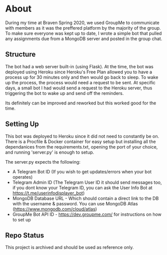 # About

During my time at Braven Spring 2020, we used GroupMe to communicate with members as it was the preffered platform by the majority of the group. To make sure everyone was kept up to date, I wrote a simple bot that pulled any assignments due from a MongoDB server and posted in the group chat.

## Structure

The bot had a web server built-in (using Flask). At the time, the bot was deployed using Heroku since Heroku's Free Plan allowed you to have a process up for 30 minutes only and then would go back to sleep. To wake up the process, the process would need a request to be sent. At specific days, a small bot I had would send a request to the Heroku server, thus triggering the bot to wake up and send off the reminders. 

Its definitely can be improved and reworked but this worked good for the time. 

## Setting Up
This bot was deployed to Heroku since it did not need to constantly be on. There is a Procfile & Docker container for easy setup but installing all the dependanices from the requirements.txt, opening the port of your choice, and running 'server.py' is enough to setup.

The server.py expects the following:
* A Telegram Bot ID (If you wish to get updates/errors when your bot operates)
* Telegram Admin ID (The Telegram User ID it should send messages too, if you dont know your Telegram ID, you can ask the User Info Bot at https://t.me/userinfodisplayer_bot)
* MongoDB Database URL - Which should contain a direct link to the DB with the username & password. You can use MongoDB Atlas (https://www.mongodb.com/cloud/atlas) 
* GroupMe Bot API ID - https://dev.groupme.com/ for instructions on how to set up


## Repo Status

This project is archived and should be used as reference only. 

